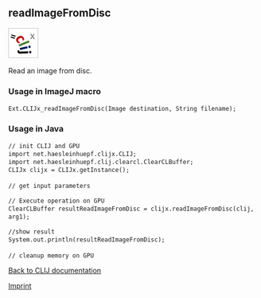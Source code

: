 ## readImageFromDisc
![Image](images/mini_clijx_logo.png)

Read an image from disc.

### Usage in ImageJ macro
```
Ext.CLIJx_readImageFromDisc(Image destination, String filename);
```


### Usage in Java
```
// init CLIJ and GPU
import net.haesleinhuepf.clijx.CLIJ;
import net.haesleinhuepf.clij.clearcl.ClearCLBuffer;
CLIJx clijx = CLIJx.getInstance();

// get input parameters
```

```
// Execute operation on GPU
ClearCLBuffer resultReadImageFromDisc = clijx.readImageFromDisc(clij, arg1);
```

```
//show result
System.out.println(resultReadImageFromDisc);

// cleanup memory on GPU
```


[Back to CLIJ documentation](https://clij.github.io/)

[Imprint](https://clij.github.io/imprint)
